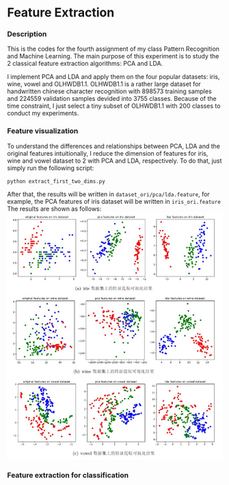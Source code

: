 # Feature Extraction

### Description
This is the codes for the fourth assignment of my class Pattern Recognition and Machine Learning.
The main purpose of this experiment is to study the 2 classical feature extraction
algorithms: PCA and LDA.

I implement PCA and LDA and apply them on the four popular datasets: iris, wine, vowel and OLHWDB1.1. 
OLHWDB1.1 is a rather large dataset for handwritten chinese character recognition with 898573 training 
samples and 224559 validation samples devided into 3755 classes. Because of the time constraint, I just 
select a tiny subset of OLHWDB1.1 with 200 classes to conduct my experiments.

### Feature visualization
To understand the differences and relationships between PCA, LDA and the original features intuitionally, 
I reduce the dimension of features for iris, wine and vowel dataset to 2 with PCA and LDA, respectively.
To do that, just simply run the following script:
```shell
python extract_first_two_dims.py
```
After that, the results will be written in `dataset_ori/pca/lda.feature`, for example, the PCA features 
of iris dataset will be written in `iris_ori.feature` The results are shown as follows:
![](https://github.com/tlzhao-casia/PatternRecognitionAssignment/blob/master/FeatureExtraction/jpgs/feature_visualization.JPG) 

### Feature extraction for classification
